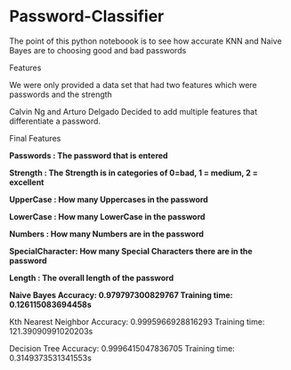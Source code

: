 # Password-Classifier

The point of this python noteboook is to see how accurate KNN and Naive Bayes are to choosing good and bad passwords

Features

We were only provided a data set that had two features which were passwords and the strength

Calvin Ng and Arturo Delgado Decided to add multiple features that differentiate a password.

Final Features

**Passwords : The password that is entered**

**Strength : The Strength is in categories of 0=bad, 1 = medium, 2 = excellent**

**UpperCase : How many Uppercases in the password**

**LowerCase : How many LowerCase in the password**

**Numbers : How many Numbers are in the password**

**SpecialCharacter: How many Special Characters there are in the password**

**Length : The overall length of the password**


**Naive Bayes
Accuracy:  0.979797300829767
Training time: 0.126115083694458s**
 
Kth Nearest Neighbor
Accuracy:  0.9995966928816293
Training time: 121.39090991020203s
 
Decision Tree
Accuracy:  0.9996415047836705
Training time: 0.3149373531341553s
